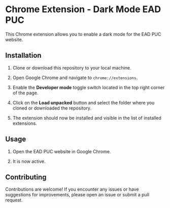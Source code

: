 # Chrome Extension - Dark Mode EAD PUC

This Chrome extension allows you to enable a dark mode for the EAD PUC website.

## Installation

1. Clone or download this repository to your local machine.

2. Open Google Chrome and navigate to `chrome://extensions`.

3. Enable the **Developer mode** toggle switch located in the top right corner of the page.

4. Click on the **Load unpacked** button and select the folder where you cloned or downloaded the repository.

5. The extension should now be installed and visible in the list of installed extensions.

## Usage

1. Open the EAD PUC website in Google Chrome.

2. It is now active.

## Contributing

Contributions are welcome! If you encounter any issues or have suggestions for improvements, please open an issue or submit a pull request.
